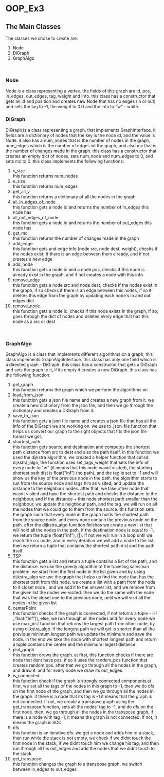 # OOP_Ex3
## The Main Classes
The classes we chose to create are: </br>
1. Node
2. DiGraph
3. GraphAlgo
</br>

### Node
Node is a class representing a vertex. the fields of this graph are id, pos, in_edges, out_edges, tag, weight and info. this class has a constructor that gets an id and position and creates new Node that has no edges (in or out) and sets the tag to -1, the weight to 0.0 and the info to "w" - white.
</br>

### DiGraph
DiGraph is a class representing a graph, that implements GraphInterface. it fields are a dictionary of nodes that the key is the node id, and the value is Node. it also has a num_nodes that is the number of nodes in the graph, num_edges which is the number of edges int the graph, and also mc that is the number of changes made in the graph. this class has a constructor that creates an empty dict of nodes, sets num_node and num_edges to 0, and sets mc to 0. this class implements the following functions: </br>
1. v_size </br> this function returns num_nodes
2. e_size </br> this function returns num_edges
3. get_all_v </br> this function returns a dictionary of all the nodes in the graph
4. all_in_edges_of_node </br> this function gets a node id and returns the number of in_edges this node has
5. all_out_edges_of_node </br> this function gets a node id and returns the number of out_edges this node has
6. get_mc </br> this function returns the number of changes made in the graph
7. add_edge </br> this function gets and edge info (node src, node dest, weight), checks if the nodes exist, if there is an edge between them already, and if not creates a new edge
8. add_node </br> this function gets a node id and a node pos, checks if this node is already exist in the graph, and if not creates a node with this info
9. remove_edge </br> this function gets a node src and node dest, checks if the nodes exist in the graph, if so checks if there is an edge between this nodes, if so it deletes this edge from the graph by updating each node's in and out edges dict
10. remove_node </br> this function gets a node id, checks if this node exists in the graph, if so, goes through the dict of nodes and deletes every edge that has this node as a src or dest 
</br>

### GraphAlgo
GraphAlgo is a class that implements different algorithms on a graph, this class implements GraphAlgoInterface. this class has only one field which is a directed graph - DiGraph. this class has a constructor that gets a DiGraph and sets the graph to it, if its empty it creates a new DiGraph.
this class has the following function:
1. get_graph </br> this function returns the graph which we perform the algorithms on
2. load_from_json </br> this function gets a json file name and creates a new graph from it. we create a new dictionary from the json file, and then we go through the dictionary and creates a DiGraph from it.
3. save_to_json </br> this function gets a json file name and creates a json file that has all the info of the DiGraph we are working on. we use to_json_file function that helps us convert our graph to the right objects that fits the json file format we got.
4. shortest_path </br> this function gets source and destination and computes the shortest path distance from src to dest and also the path itself. in this function we used the dijkstra algorithm. we created a helper function that called dijkstra_algo, the function uses set_tags_weight that sets the info of every node to "w" (it means that this node wasnt visited), the starting shortest path dist is float("inf") (no path), and the tag is set to -1 and will show us the key of the previous node in the path. the algorithm starts to run from the source node and tags him as visited, and update the distance to the neighbour nodes. after that, we take other node that wasnt visited and have the shortest path and checks the distance to the neighbour, and if the distance + this node shortest path smaller than the neighbour, we update the neighbour path, and the tag. we will run on all the nodes that we could go to them from the source. this function sets the graph such that every node in the graph holds the shortest path from the source node. and every node contain the previous node on the path. after the dijkstra_algo function finishes we create a new list that will hold all the nodes in the path, if the destination node is equal to -1, we return the tuple (float("inf"), []). if not we will run in a loop until we reach the src node, and in every iteration we will add a node to the list. then we return a tuple that contains the shortest path dist and the path itself.
5. TSP </br> this function gets a list and return  a tuple contains a list of the path, and the distance. we use the greedy algorithm of the traveling salesman problem. we start from the first node in the list given and by using dijkstra_algo we use the graph that helps us find the node that has the shortest path from this node. we create a list with a path from the node to it closet node , and we add it to the answer list, and we remove from the given list the nodes we visited. then we do the same with the node that was the closet one to the previous node, until we will visit all the nodes in the given list. 
6. centerPoint </br> this function checks if the graph is connected, if not returns a tuple - (-1 , float("inf")), else, we run through all the nodes and for every node we use max_dist function that returns the largest path from other node, by using dijkstra_algo. if the longest path we will get is shorter than all the previous minimum longest path we update the minimum and save the node. in the end we take the node with shortest longest path and return a tuple contains the center and the minimum largest distance.
7. plot_graph </br> this function draws the graph. at first, this function checks if there are node that dont have pos, if so it uses the random_pos function that creates random pos. after that we go through all the nodes in the graph, and draw it. and for every node we draw its out_edges.
8. is_connected </br> this function check if the graph is strongly connected components.at first,  we set all the tags of the nodes in this graph to -1, then we do dfs on the first node of the graph, and then we go through all the nodes in the graph. if there is a node that its tag is -1 it means that the graph is not connected. if not, we create a transpose graph using the get_transpose function, sets all the nodes' tag to -1, and do dfs on the first node. then, we go through all the nodes in the transpose graph, if there is a node with tag -1, it means the graph is not connected. if not, it means the graph is SCC.
9. dfs </br> this function is an iterative dfs. we get a node and adds him to a stack, then run while the stack is not empty, we check if we didnt touch the first node in the stack, if we didnt touch him we change his tag, and then run through all his out_edges and add the nodes that we didnt touch to the stack.
10. get_transpose </br> this function changes the graph to a transpose graph. we switch between in_edges to out_edges.




